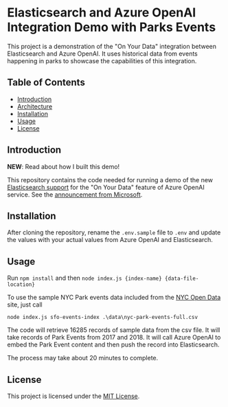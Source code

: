 # Elasticsearch and Azure OpenAI Integration Demo with Parks Events

This project is a demonstration of the "On Your Data" integration between Elasticsearch and Azure OpenAI. It uses historical data from events happening in parks to showcase the capabilities of this integration.

## Table of Contents

- [Introduction](#introduction)
- [Architecture](#architecture)
- [Installation](#installation)
- [Usage](#usage)
- [License](#license)

## Introduction

**NEW**: Read about how I built this demo!

This repository contains the code needed for running a demo of the new [Elasticsearch support](https://www.elastic.co/search-labs/blog/azure-openai-on-your-data-Elasticsearch-vector-database) for the "On Your Data" feature of Azure OpenAI service. See the [announcement from Microsoft](https://techcommunity.microsoft.com/t5/ai-azure-ai-services-blog/azure-openai-service-expands-quot-on-your-data-quot-with/ba-p/4097023).


## Installation

After cloning the repository, rename the `.env.sample` file to `.env` and update the values with your actual values from Azure OpenAI and Elasticsearch. 

## Usage

Run `npm install` and then `node index.js {index-name} {data-file-location}`

To use the sample NYC Park events data included from the [NYC Open Data](https://opendata.cityofnewyork.us/) site, just call

```
node index.js sfo-events-index .\data\nyc-park-events-full.csv
```

The code will retrieve 16285 records of sample data from the csv file. It will take records of Park Events from 2017 and 2018. It will call Azure OpenAI to embed the Park Event content and then push the record into Elasticsearch. 

The process may take about 20 minutes to complete.

## License

This project is licensed under the [MIT License](LICENSE).
